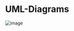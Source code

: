 # UML-Diagrams

![image](https://user-images.githubusercontent.com/40777037/165385400-e7d017b3-6308-4d30-a170-91c7cdb26bdd.png)
